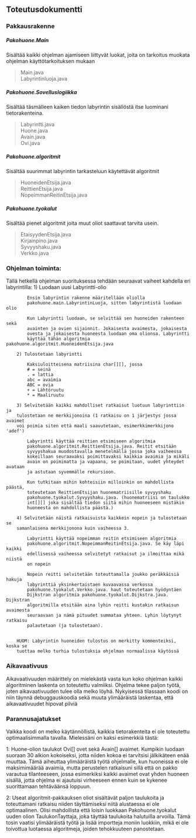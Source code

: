 ## Toteutusdokumentti

### Pakkausrakenne

##### Pakohuone.Main
Sisältää kaikki ohjelman ajamiseen liittyvät luokat, joita on tarkoitus muokata ohjelman käyttötarkoituksen mukaan

>Main.java<br>
>Labyrintinluoja.java<br>

##### Pakohuone.Sovelluslogiikka
Sisältää täsmälleen kaiken tiedon labyrintin sisällöstä itse luominani tietorakenteina.

>Labyrintti.java<br>
>Huone.java<br>
>Avain.java<br>
>Ovi.java<br>

##### Pakohuone.algoritmit
Sisältää suurimmat labyrintin tarkasteluun käytettävät algoritmit

>HuoneidenEtsija.java<br>
>ReittienEtsija.java<br>
>NopeimmanReitinEtsija.java<br>

##### Pakohuone.tyokalut
Sisältää pienet algoritmit joita muut oliot saattavat tarvita usein.

>EtaisyydenEtsija.java<br>
>Kirjainpino.java<br>
>Syvyyshaku.java<br>
>Verkko.java<br>

### Ohjelman toiminta:

Tällä hetkellä ohjelman suorituksessa tehdään seuraavat vaiheet kahdella 
eri labyrintilla:
        1) Luodaan uusi Labyrintti-olio
        
            Ensin labyrintin rakenne määritellään oliolla 
            pakohuone.main.LabyrintinLuoja, sitten labyrintistä luodaan olio
        
            Kun Labyrintti luodaan, se selvittää sen huoneiden rakenteen sekä
            avainten ja ovien sijainnit. Jokaisesta avaimesta, jokaisesta
            ovesta ja jokaisesta huoneesta luodaan oma olionsa. Labyrintti 
            käyttää tähän algoritmia pakohuone.algoritmit.HuoneidenEtsija.java
        
        2) Tulostetaan labyrintti
        
            Kaksiuloitteisena matriisina char[][], jossa 
            # = seinä
            . = lattia
            abc = avaimia
            ABC = ovia
            + = Lähtöruutu
            * = Maaliruutu
        
        3) Selvitetään kaikki mahdolliset ratkaisut luotuun labyrinttiin ja 
        tulostetaan ne merkkijonoina (1 ratkaisu on 1 järjestys jossa avaimet 
        voi poimia siten että maali saavutetaan, esimerkkimerkkijono 'adef')
        
            Labyrintti käyttää reittien etsimiseen algoritmia 
            pakohuone.algoritmit.ReittienEtsija.java. Reitit etsitään 
            syvyyshakua muodostavalla menetelmällä jossa joka vaiheessa 
            kokeillaan seuraavaksi poimittavaksi kaikkia avaimia ja mikäli 
            avain on poimimatta ja vapaana, se poimitaan, uudet yhteydet avataan
            ja astutaan syvemmälle rekursioon. 
        
            Kun tutkitaan mihin kohteisiin milloinkin on mahdollista päästä,
            toteutetaan ReittienEtsijan huonematriisille syvyyshaku
            pakohuone.tyokalut.Syvyyshaku.java. (huonematriisi on taulukko 
            int[][] joka sisältää tiedon siitä mihin huoneeseen mistäkin 
            huoneesta on mahdollista päästä.)
            
        4) Selvitetään näistä ratkaisuista kaikkein nopein ja tulostetaan se 
        samanlaisena merkkijonona kuin vaiheessa 3.
            
            Labyrintti käyttää nopeimman reitin etsimiseen algoritmia
            pakohuone.algoritmit.NopeimmanReitinEtsija.java. Se käy läpi kaikki
            edellisessä vaiheessa selvitetyt ratkaisut ja ilmoittaa mikä niistä
            on nopein
        
            Nopein reitti selvitetään toteuttamalla joukko peräkkäisiä hakuja
            labyrinttiä yksinkertaistaen kuvaavassa verkossa 
            pakohuone.tyokalut.Verkko.java. haut toteutetaan hyödyntäen 
            Dijkstran algoritmia pakohuone.tyokalut.Dijkstra.java. Dijkstran 
            algoritmilla etsitään aina lyhin reitti kustakin ratkaisun avaimesta
            seuraavaan ja nämä pituudet summataa yhteen. Lyhin löytynyt ratkaisu
            palautetaan (ja tulostetaan).

        
        HUOM: Labyrintin huoneiden tulostus on merkitty kommenteiksi, koska se 
        tuottaa melko turhia tulostuksia ohjelman normaalissa käytössä

### Aikavaativuus

Aikavaativuuden määrittely on mielekästä vasta kun koko ohjelman kaikki algoritminen laskenta on toteutettu valmiiksi. Ohjelma tekee paljon työtä, joten aikavaativuuden tulee olla melko löyhä. Nykyisessä tilassaan koodi on niin täynnä debuggauskoodia sekä muuta ylimääräistä laskentaa, että aikavaativuudet hipovat pilviä


### Parannusajatukset

Vaikka koodi on melko käytännöllistä, kaikkia tietorakenteita ei ole toteutettu optimaalisimmalla tavalla. Mielessäni on kaksi esimerkkiä tästä:

1: Huone-olion taulukot Ovi[] ovet sekä Avain[] avaimet. Kumpikin luodaan suoraan 30 alkion kokoiseksi, jotta niiden kokoa ei tarvitsisi jälkikäteen enää muuttaa. Tämä aiheuttaa ylimääräistä työtä ohjelmalle, kun huoneissa ei ole maksimimäärää avaimia, mutta perustelen ratkaisuni sillä että on pakko varautua tilanteeseen, jossa esimerkiksi kaikki avaimet ovat yhden huoneen sisällä, jotta ohjelma ei ajautuisi virheeseen ennen kuin se kykenee suorittamaan tehtäväänsä loppuun.

2: Useat algoritmit-pakkauksen oliot sisältävät paljon taulukoita ja toteuttamani ratkaisu niiden täyttämiseksi niitä alustaessa ei ole optimaalinen. Olisi mahdollista että loisin luokkaan Pakohuone.tyokalut uuden olion TaulukonTayttaja, joka täyttää taulukoita halutuilla arvoilla. Tämä tosin vaatisi ylimääräistä työtä ja lisää importteja moniin luokkiin, mikä ei ole toivottua luotaessa algoritmeja, joiden tehokkuuteen panostetaan.
